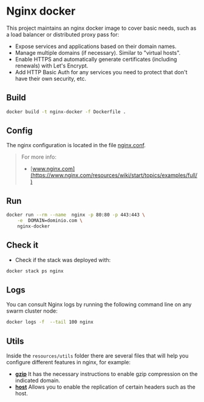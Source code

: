 # Nginx docker

This project maintains an nginx docker image to cover basic needs, such as a load balancer or distributed proxy pass for:

* Expose services and applications based on their domain names.
* Manage multiple domains (if necessary). Similar to "virtual hosts".
* Enable HTTPS and automatically generate certificates (including renewals) with Let's Encrypt.
* Add HTTP Basic Auth for any services you need to protect that don't have their own security, etc.

## Build

```bash
docker build -t nginx-docker -f Dockerfile .
```

## Config

The nginx configuration is located in the file [nginx.conf](nginx.conf).

> For more info:
>
> * [www.nginx.com](https://www.nginx.com/resources/wiki/start/topics/examples/full/)


## Run

```bash
docker run --rm --name  nginx -p 80:80 -p 443:443 \
    -e  DOMAIN=dominio.com \
    nginx-docker
```

## Check it

* Check if the stack was deployed with:

```bash
docker stack ps nginx
```

## Logs

You can consult Nginx logs by running the following command line on any swarm cluster node:

```bash
docker logs -f  --tail 100 nginx
```

## Utils

Inside the `resources/utils` folder there are several files that will help you configure different features in nginx, for example:

* **[gzip](resources/utils/gzip)** It has the necessary instructions to enable gzip compression on the indicated domain.
* **[host](resources/utils/host)** Allows you to enable the replication of certain headers such as the host.
